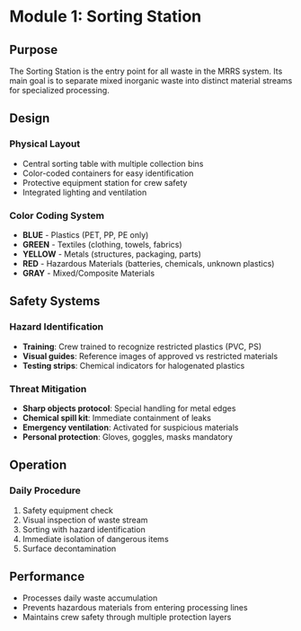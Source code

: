 # Module 1: Sorting Station

## Purpose
The Sorting Station is the entry point for all waste in the MRRS system. Its main goal is to separate mixed inorganic waste into distinct material streams for specialized processing.

## Design
### Physical Layout
- Central sorting table with multiple collection bins
- Color-coded containers for easy identification
- Protective equipment station for crew safety
- Integrated lighting and ventilation

### Color Coding System
- **BLUE** - Plastics (PET, PP, PE only)
- **GREEN** - Textiles (clothing, towels, fabrics)  
- **YELLOW** - Metals (structures, packaging, parts)
- **RED** - Hazardous Materials (batteries, chemicals, unknown plastics)
- **GRAY** - Mixed/Composite Materials

## Safety Systems
### Hazard Identification
- **Training**: Crew trained to recognize restricted plastics (PVC, PS)
- **Visual guides**: Reference images of approved vs restricted materials
- **Testing strips**: Chemical indicators for halogenated plastics

### Threat Mitigation
- **Sharp objects protocol**: Special handling for metal edges
- **Chemical spill kit**: Immediate containment of leaks
- **Emergency ventilation**: Activated for suspicious materials
- **Personal protection**: Gloves, goggles, masks mandatory

## Operation
### Daily Procedure
1. Safety equipment check
2. Visual inspection of waste stream
3. Sorting with hazard identification
4. Immediate isolation of dangerous items
5. Surface decontamination

## Performance
- Processes daily waste accumulation
- Prevents hazardous materials from entering processing lines
- Maintains crew safety through multiple protection layers
